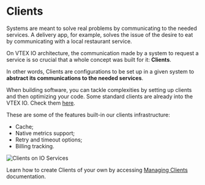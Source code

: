 # Clients 

Systems are meant to solve real problems by communicating to the needed services. A delivery app, for example, solves the issue of the desire to eat by communicating with a local restaurant service. 

On VTEX IO architecture, the communication made by a system to request a service is so crucial that a whole concept was built for it: **Clients**.

In other words, Clients are configurations to be set up in a given system to **abstract its communications to the needed services**. 

When building software, you can tackle complexities by setting up clients and then optimizing your code. Some standard clients are already into the VTEX IO. Check them [here](https://github.com/vtex/node-vtex-api/blob/ccf4d8f8d3208007c4bfd558baf979df8d825af8/src/clients/IOClients.ts).

These are some of the features built-in our clients infrastructure:

 - Cache;
 - Native metrics support;
 - Retry and timeout options;
 - Billing tracking.

![Clients on IO Services](https://imgur.com/i45O8MN.png)

Learn how to create Clients of your own by accessing [Managing Clients](https://developers.vtex.com/vtex-developer-docs/docs/vtex-io-documentation-how-to-create-and-use-clients) documentation. 


